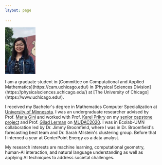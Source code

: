 ```yaml
---
layout: page

---
```

<p align="left">
  <img src="/assets/img/h.jpeg" width="100" />
</p>
I am a graduate student in [Committee on Computational and Applied Mathematics](https://cam.uchicago.edu/) in [Physical Sciences Division](https://physicalsciences.uchicago.edu/) at [The University of Chicago](https://www.uchicago.edu/).                  

I received my Bachelor's degree in Mathematics Computer Specialization at [University of Minnesota](https://twin-cities.umn.edu/). I was an undergraduate researcher advised by Prof. [Maria Gini](https://www-users.cs.umn.edu/~gini/) and worked with Prof. [Karel Prikry](https://de.wikipedia.org/wiki/Karel_Prikry) on my [senior capstone project](/assets/img/seniorcapstoneproject.pdf) and Prof. [Gilad Lerman](http://www-users.math.umn.edu/~lerman/) on [MUDAC2020](http://www.mudac.org/mankato/). I was in Ecolab-UMN collaboration led by Dr. Jimmy Broomfield, where I was in Dr. Broomfield's forecasting best team and Dr. Sarah Milstein's clustering group. Before that I interned a year at CenterPoint Energy as a data analyst.

My research interests are machine learning, computational geometry, human-AI interaction, and natural language understanding as well as applying AI techniques to address societal challenges.
